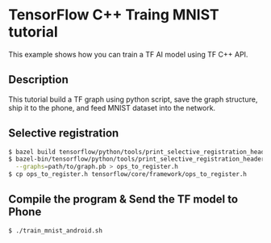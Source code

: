 # TensorFlow C++ Traing MNIST tutorial

This example shows how you can train a TF AI model using TF C++ API.

## Description

This tutorial build a TF graph using python script, save the graph structure,
ship it to the phone, and feed MNIST dataset into the network.   

## Selective registration

```bash
$ bazel build tensorflow/python/tools/print_selective_registration_header
$ bazel-bin/tensorflow/python/tools/print_selective_registration_header \
  --graphs=path/to/graph.pb > ops_to_register.h
$ cp ops_to_register.h tensorflow/core/framework/ops_to_register.h
```

## Compile the program & Send the TF model to Phone

```bash
$ ./train_mnist_android.sh
```
